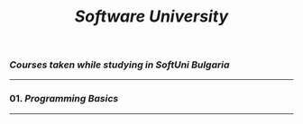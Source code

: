 <h1 align="center"><em>Software University</em></h1>

<br />

### *Courses taken while studying in SoftUni Bulgaria*

<hr />

### 01. *Programming Basics*

<hr />
